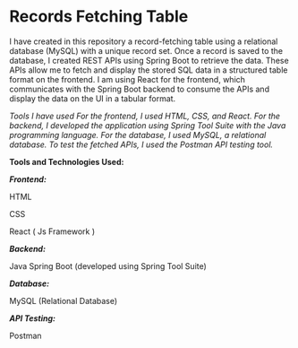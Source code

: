 <h1>Records Fetching Table</h1>

I have created in this repository a record-fetching table using a relational database (MySQL) with a unique record set. Once a record is saved to the database, I created REST APIs using Spring Boot to retrieve the data. These APIs allow me to fetch and display the stored SQL data in a structured table format on the frontend. I am using React for the frontend, which communicates with the Spring Boot backend to consume the APIs and display the data on the UI in a tabular format.

_Tools I have used
For the frontend, I used HTML, CSS, and React. For the backend, I developed the application using Spring Tool Suite with the Java programming language. For the database, I used MySQL, a relational database. To test the fetched APIs, I used the Postman API testing tool._

**Tools and Technologies Used:**

_**Frontend:**_

HTML

CSS

React ( Js Framework )

_**Backend:**_

Java
Spring Boot (developed using Spring Tool Suite)

_**Database:**_

MySQL (Relational Database)

_**API Testing:**_

Postman
